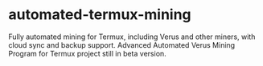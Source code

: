 # automated-termux-mining
 Fully automated mining for Termux, including Verus and other miners, with cloud sync and backup support. Advanced Automated Verus Mining Program for Termux project still in beta version.   
